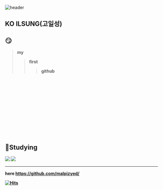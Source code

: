 
<!--
**malpizyed/malpizyed** is a ✨ _special_ ✨ repository because its `README.md` (this file) appears on your GitHub profile.

Here are some ideas to get you started:

- 🔭 I’m currently working on ...
- 🌱 I’m currently learning ...
- 👯 I’m looking to collaborate on ...
- 🤔 I’m looking for help with ...
- 💬 Ask me about ...
- 📫 How to reach me: ...
- 😄 Pronouns: ...
- ⚡ Fun fact: ...
-->
![header](https://capsule-render.vercel.app/api?type=slice&color=auto&height=80&section=header&text=malpizyed&fontSize=30)

<strong>KO ILSUNG(고일성)<strong>
----
:smirk:
----

> my
>> first
>>>github
<br>
<br>
<br>
<br>
<br>
<br>
<br>
<br>
<br>
<br>
<br>

:memo:Studying
----
<img src="https://img.shields.io/badge/language-000000?style=flat-square&logo=C&logoColor=FFFFFF"/>
<img src="https://img.shields.io/badge/python-FFEE00?style=flat-square&logo=python&logoColor=002CFF"/>

----
here
https://github.com/malpizyed/

[![Hits](https://hits.seeyoufarm.com/api/count/incr/badge.svg?url=https%3A%2F%2Fgithub.com%2Fmalpizyed%2Fhit-counter&count_bg=%2379C83D&title_bg=%23555555&icon=github.svg&icon_color=%23E7E7E7&title=hits&edge_flat=false)](https://hits.seeyoufarm.com)
